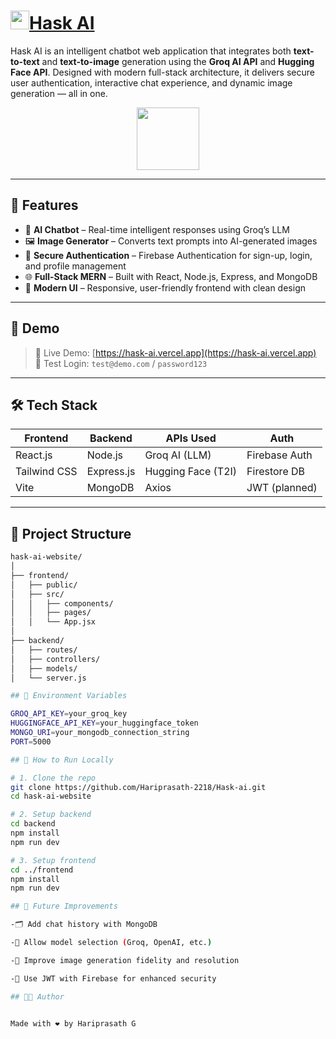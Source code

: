 ﻿# <a href="https://hask-ai.vercel.app" styles={text-decoration:none;color:white}><img width="30px" src="https://ik.imagekit.io/48vn2y3yn/Hask.png?updatedAt=1754120210758" />Hask AI</a>

Hask AI is an intelligent chatbot web application that integrates both **text-to-text** and **text-to-image** generation using the **Groq AI API** and **Hugging Face API**. Designed with modern full-stack architecture, it delivers secure user authentication, interactive chat experience, and dynamic image generation — all in one.

<center><a href="https://hask-ai.vercel.app"><img width="100px" src="https://ik.imagekit.io/48vn2y3yn/Hask.png?updatedAt=1754120210758" /></a></center><!-- Optional: replace with actual banner -->

---

## 🚀 Features

- 💬 **AI Chatbot** – Real-time intelligent responses using Groq’s LLM
- 🖼️ **Image Generator** – Converts text prompts into AI-generated images
- 🔐 **Secure Authentication** – Firebase Authentication for sign-up, login, and profile management
- 🌐 **Full-Stack MERN** – Built with React, Node.js, Express, and MongoDB
- 🎨 **Modern UI** – Responsive, user-friendly frontend with clean design

---

## 📸 Demo

> 🔗 Live Demo: [https://hask-ai.vercel.app](https://hask-ai.vercel.app)  
> 🔐 Test Login: `test@demo.com` / `password123`

---

## 🛠️ Tech Stack

| Frontend        | Backend        | APIs Used         | Auth             |
|-----------------|----------------|-------------------|------------------|
| React.js        | Node.js        | Groq AI (LLM)     | Firebase Auth    |
| Tailwind CSS    | Express.js     | Hugging Face (T2I)| Firestore DB     |
| Vite            | MongoDB        | Axios             | JWT (planned)    |

---

## 📁 Project Structure

```bash
hask-ai-website/
│
├── frontend/
│   ├── public/
│   ├── src/
│   │   ├── components/
│   │   ├── pages/
│   │   └── App.jsx
│
├── backend/
│   ├── routes/
│   ├── controllers/
│   ├── models/
│   └── server.js

## 🔐 Environment Variables

GROQ_API_KEY=your_groq_key
HUGGINGFACE_API_KEY=your_huggingface_token
MONGO_URI=your_mongodb_connection_string
PORT=5000

## 🧪 How to Run Locally

# 1. Clone the repo
git clone https://github.com/Hariprasath-2218/Hask-ai.git
cd hask-ai-website

# 2. Setup backend
cd backend
npm install
npm run dev

# 3. Setup frontend
cd ../frontend
npm install
npm run dev

## 🧠 Future Improvements

-🗂️ Add chat history with MongoDB

-🧠 Allow model selection (Groq, OpenAI, etc.)

-📸 Improve image generation fidelity and resolution

-🪪 Use JWT with Firebase for enhanced security

## 👨‍💻 Author


Made with ❤️ by Hariprasath G



